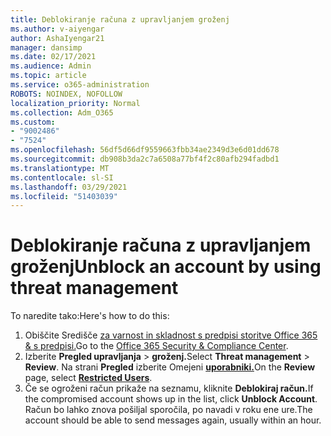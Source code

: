 ```yaml
---
title: Deblokiranje računa z upravljanjem groženj
ms.author: v-aiyengar
author: AshaIyengar21
manager: dansimp
ms.date: 02/17/2021
ms.audience: Admin
ms.topic: article
ms.service: o365-administration
ROBOTS: NOINDEX, NOFOLLOW
localization_priority: Normal
ms.collection: Adm_O365
ms.custom:
- "9002486"
- "7524"
ms.openlocfilehash: 56df5d66df9559663fbb34ae2349d3e6d01dd678
ms.sourcegitcommit: db908b3da2c7a6508a77bf4f2c80afb294fadbd1
ms.translationtype: MT
ms.contentlocale: sl-SI
ms.lasthandoff: 03/29/2021
ms.locfileid: "51403039"
---
```

# <a name="unblock-an-account-by-using-threat-management"></a><span data-ttu-id="4d829-102">Deblokiranje računa z upravljanjem groženj</span><span class="sxs-lookup"><span data-stu-id="4d829-102">Unblock an account by using threat management</span></span>

<span data-ttu-id="4d829-103">To naredite tako:</span><span class="sxs-lookup"><span data-stu-id="4d829-103">Here's how to do this:</span></span> 

1. <span data-ttu-id="4d829-104">Obiščite Središče [za varnost in skladnost s predpisi storitve Office 365 & s predpisi.](https://go.microsoft.com/fwlink/p/?linkid=2077143)</span><span class="sxs-lookup"><span data-stu-id="4d829-104">Go to the [Office 365 Security & Compliance Center](https://go.microsoft.com/fwlink/p/?linkid=2077143).</span></span>
1. <span data-ttu-id="4d829-105">Izberite **Pregled upravljanja**  >  **groženj.**</span><span class="sxs-lookup"><span data-stu-id="4d829-105">Select **Threat management** > **Review**.</span></span> <span data-ttu-id="4d829-106">Na strani **Pregled** izberite Omejeni **[uporabniki.](https://go.microsoft.com/fwlink/?linkid=2103514)**</span><span class="sxs-lookup"><span data-stu-id="4d829-106">On the **Review** page, select **[Restricted Users](https://go.microsoft.com/fwlink/?linkid=2103514)**.</span></span>
1. <span data-ttu-id="4d829-107">Če se ogroženi račun prikaže na seznamu, kliknite **Deblokiraj račun.**</span><span class="sxs-lookup"><span data-stu-id="4d829-107">If the compromised account shows up in the list, click **Unblock Account**.</span></span> <span data-ttu-id="4d829-108">Račun bo lahko znova pošiljal sporočila, po navadi v roku ene ure.</span><span class="sxs-lookup"><span data-stu-id="4d829-108">The account should be able to send messages again, usually within an hour.</span></span>